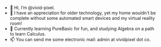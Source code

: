 - 👋 Hi, I’m @vivid-pixel.
- 👀 I have an appreciation for older technology, yet my home wouldn't be complete without some automated smart devices and my virtual reality room!
- 🌱 Currently learning PureBasic for fun, and studying Algebra on a path to learn Calculus.
- 📫 You can send me some electronic mail: admin at vividpixel dot co.
